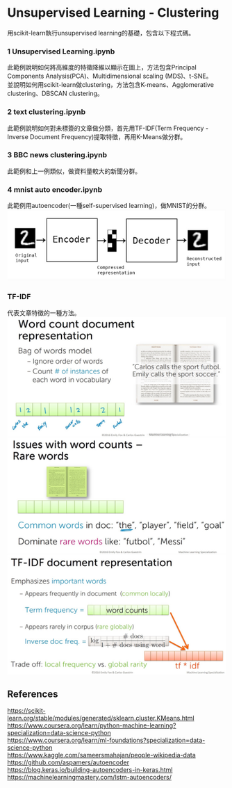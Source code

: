 # Unsupervised Learning - Clustering
用scikit-learn執行unsupervised learning的基礎，包含以下程式碼。  
### 1 Unsupervised Learning.ipynb
此範例說明如何將高維度的特徵降維以顯示在圖上，方法包含Principal Components Analysis(PCA)、Multidimensional scaling (MDS)、t-SNE。  
並說明如何用scikit-learn做clustering，方法包含K-means、Agglomerative clustering、DBSCAN clustering。  

### 2 text clustering.ipynb
此範例說明如何對未標簽的文章做分類，首先用TF-IDF(Term Frequency - Inverse Document Frequency)提取特徵，再用K-Means做分群。    

### 3 BBC news clustering.ipynb
此範例和上一例類似，做資料量較大的新聞分群。  

### 4 mnist auto encoder.ipynb
此範例用autoencoder(一種self-supervised learning)，做MNIST的分群。  
![image4](images/04.jpg)  

### TF-IDF
代表文章特徵的一種方法。  
![image1](images/01.jpg)  
![image2](images/02.jpg)  
![image3](images/03.jpg)  

## References
https://scikit-learn.org/stable/modules/generated/sklearn.cluster.KMeans.html  
https://www.coursera.org/learn/python-machine-learning?specialization=data-science-python  
https://www.coursera.org/learn/ml-foundations?specialization=data-science-python  
https://www.kaggle.com/sameersmahajan/people-wikipedia-data  
https://github.com/aspamers/autoencoder  
https://blog.keras.io/building-autoencoders-in-keras.html  
https://machinelearningmastery.com/lstm-autoencoders/  
